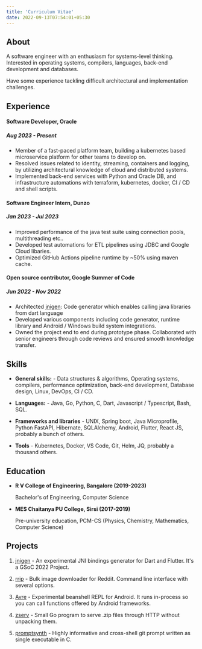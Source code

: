 ```yaml
---
title: 'Curriculum Vitae'
date: 2022-09-13T07:54:01+05:30
---
```


## About
A software engineer with an enthusiasm for systems-level thinking. Interested in operating systems, compilers, languages, back-end development and databases.

Have some experience tackling difficult architectural and implementation challenges.

## Experience
#### Software Developer, Oracle
##### Aug 2023 - Present
* Member of a fast-paced platform team, building a kubernetes based microservice platform for other teams to develop on.
* Resolved issues related to identity, streaming, containers and logging, by utilizing architectural knowledge of cloud and distributed systems.
* Implemented back-end services with Python and Oracle DB, and infrastructure automations with terraform, kubernetes, docker, CI / CD and shell scripts.

#### Software Engineer Intern, Dunzo
##### Jan 2023 - Jul 2023
* Improved performance of the java test suite using connection pools, multithreading etc..
* Developed test automations for ETL pipelines using JDBC and Google Cloud libaries.
* Optimized GitHub Actions pipeline runtime by ~50% using maven cache. 

#### Open source contributor, Google Summer of Code
##### Jun 2022 - Nov 2022
* Architected [jnigen](/posts/building_jnigen/): Code generator which enables calling java libraries from dart language
* Developed various components including code generator, runtime library and Android / Windows build system integrations.
* Owned the project end to end during prototype phase. Collaborated with senior engineers through code reviews and ensured smooth knowledge transfer.

## Skills

* __General skills:__ - Data structures & algorithms, Operating systems, compilers, performance optimization, back-end development, Database design, Linux, DevOps, CI / CD.

* __Languages:__ - Java, Go, Python, C, Dart, Javascript / Typescript, Bash, SQL.

* __Frameworks and libraries__ - UNIX, Spring boot, Java Microprofile, Python FastAPI, Hibernate, SQLAlchemy, Android, Flutter, React JS, probably a bunch of others.

* __Tools__ - Kubernetes, Docker, VS Code, Git, Helm, JQ, probably a thousand others.

## Education
* __R V College of Engineering, Bangalore (2019-2023)__

    Bachelor's of Engineering, Computer Science

* __MES Chaitanya PU College, Sirsi (2017-2019)__

    Pre-university education, PCM-CS (Physics, Chemistry, Mathematics, Computer Science)

## Projects
1. [jnigen](https://github.com/dart-lang/jnigen) - An experimental JNI bindings generator for Dart and Flutter. It's a GSoC 2022 Project.

2. [rrip](https://github.com/mahesh-hegde/rrip) - Bulk image downloader for Reddit. Command line interface with several options.

3. [Avre](https://github.com/mahesh-hegde/Avre) - Experimental beanshell REPL for Android. It runs in-process so you can call functions offered by Android frameworks.

4. [zserv](https://github.com/mahesh-hegde/zserv) - Small Go program to serve .zip files through HTTP without unpacking them.

5. [promptsynth](https://github.com/mahesh-hegde/promptsynth) - Highly informative and cross-shell git prompt written as single executable in C.
